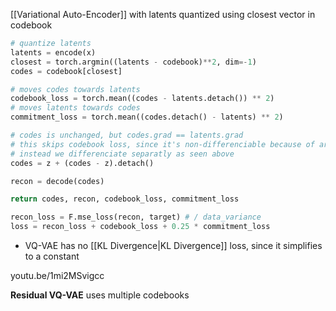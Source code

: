 [[Variational Auto-Encoder]] with latents quantized using closest vector in codebook
``` python
# quantize latents
latents = encode(x)
closest = torch.argmin((latents - codebook)**2, dim=-1)
codes = codebook[closest]

# moves codes towards latents
codebook_loss = torch.mean((codes - latents.detach()) ** 2)
# moves latents towards codes
commitment_loss = torch.mean((codes.detach() - latents) ** 2)

# codes is unchanged, but codes.grad == latents.grad
# this skips codebook loss, since it's non-differenciable because of argmin
# instead we differenciate separatly as seen above
codes = z + (codes - z).detach()

recon = decode(codes)

return codes, recon, codebook_loss, commitment_loss

recon_loss = F.mse_loss(recon, target) # / data_variance
loss = recon_loss + codebook_loss + 0.25 * commitment_loss
```
- VQ-VAE has no [[KL Divergence|KL Divergence]] loss, since it simplifies to a constant

youtu.be/1mi2MSvigcc

**Residual VQ-VAE** uses multiple codebooks